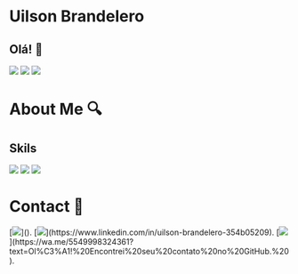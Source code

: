 # Uilson Brandelero
## Olá! 👋
<img src = "https://github-readme-stats.vercel.app/api?username=UilsonBrandelero&theme=vue-dark&show_icons=true&hide_border=true&count_private=true"/>
<img src ="https://github-readme-streak-stats.herokuapp.com/?user=UilsonBrandelero&theme=vue-dark&hide_border=true"/>
<img src = "https://github-readme-stats.vercel.app/api/top-langs/?username=UilsonBrandelero&theme=vue-dark&show_icons=true&hide_border=true&layout=compact"/>

# About Me 🔍
## Skils
<img src = "https://img.shields.io/badge/Java-ED8B00?style=for-the-badge&logo=openjdk&logoColor=white"/> <img src ="https://img.shields.io/badge/Spring-6DB33F?style=for-the-badge&logo=spring&logoColor=white"/> <img src = "https://img.shields.io/badge/PostgreSQL-316192?style=for-the-badge&logo=postgresql&logoColor=white"/>

# Contact 📱<br>  
<div> 
[<img src = "https://img.shields.io/badge/Gmail-D14836?style=for-the-badge&logo=gmail&logoColor=white"/>](<malito:uilsonandrebrandelero@gmail.com>).
[<img src ="https://img.shields.io/badge/LinkedIn-0077B5?style=for-the-badge&logo=linkedin&logoColor=white"/>](https://www.linkedin.com/in/uilson-brandelero-354b05209).
[<img src = "https://img.shields.io/badge/WhatsApp-25D366?style=for-the-badge&logo=whatsapp&logoColor=white"/>](https://wa.me/5549998324361?text=Ol%C3%A1!%20Encontrei%20seu%20contato%20no%20GitHub.%20).
</div>
